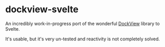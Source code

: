 # dockview-svelte

An incredibly work-in-progress port of the wonderful [DockView](https://github.com/mathuo/dockview) library to Svelte.

It's usable, but it's very un-tested and reactivity is not completely solved.
